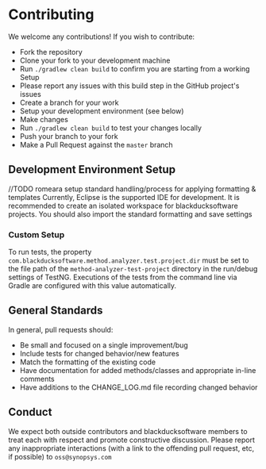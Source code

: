 # Contributing

We welcome any contributions! If you wish to contribute:

- Fork the repository
- Clone your fork to your development machine
- Run `./gradlew clean build` to confirm you are starting from a working Setup
 - Please report any issues with this build step in the GitHub project's issues
- Create a branch for your work
- Setup your development environment (see below)
- Make changes
- Run `./gradlew clean build` to test your changes locally
- Push your branch to your fork
- Make a Pull Request against the `master` branch

## Development Environment Setup

//TODO romeara setup standard handling/process for applying formatting & templates
Currently, Eclipse is the supported IDE for development. It is recommended to create an isolated workspace for blackducksoftware projects. You should also import the standard formatting and save settings

### Custom Setup

To run tests, the property `com.blackducksoftware.method.analyzer.test.project.dir` must be set to the file path of the `method-analyzer-test-project` directory in the run/debug settings of TestNG. Executions of the tests from the command line via Gradle are configured with this value automatically.


## General Standards

In general, pull requests should:
- Be small and focused on a single improvement/bug
- Include tests for changed behavior/new features
- Match the formatting of the existing code
- Have documentation for added methods/classes and appropriate in-line comments
- Have additions to the CHANGE_LOG.md file recording changed behavior

## Conduct

We expect both outside contributors and blackducksoftware members to treat each with respect and promote constructive discussion. Please report any inappropriate interactions (with a link to the offending pull request, etc, if possible) to `oss@synopsys.com`